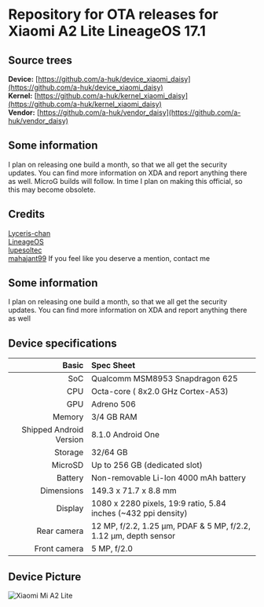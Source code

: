 ﻿# Repository for OTA releases for Xiaomi A2 Lite LineageOS 17.1

## Source trees
**Device:** [https://github.com/a-huk/device_xiaomi_daisy](https://github.com/a-huk/device_xiaomi_daisy)  
**Kernel:** [https://github.com/a-huk/kernel_xiaomi_daisy](https://github.com/a-huk/kernel_xiaomi_daisy)  
**Vendor:** [https://github.com/a-huk/vendor_daisy](https://github.com/a-huk/vendor_daisy)  

## Some information
I plan on releasing one build a month, so that we all get the security updates. You can find more information on XDA and report anything there as well. MicroG builds will follow. In time I plan on making this official, so this may become obsolete.

## Credits
[Lyceris-chan](https://github.com/Lyceris-chan)  
[LineageOS](https://github.com/LineageOS)  
[lupesoltec](https://github.com/lupesoltec)  
[mahajant99](https://github.com/mahajant99) 
If you feel like you deserve a mention, contact me

## Some information
I plan on releasing one build a month, so that we all get the security updates. You can find more information on XDA and report anything there as well


## Device specifications
 
  Basic   | Spec Sheet
 -------:|:-------------------------
 SoC     | Qualcomm MSM8953 Snapdragon 625
 CPU     | Octa-core ( 8x2.0 GHz Cortex-A53)
 GPU     | Adreno 506
 Memory  | 3/4 GB RAM
 Shipped Android Version | 8.1.0 Android One
 Storage | 32/64 GB
 MicroSD | Up to 256 GB (dedicated slot)
 Battery | Non-removable Li-Ion 4000 mAh battery
 Dimensions | 149.3 x 71.7 x 8.8 mm
 Display | 1080 x 2280 pixels, 19:9 ratio, 5.84 inches (~432 ppi density)
 Rear camera  | 12 MP, f/2.2, 1.25 μm, PDAF & 5 MP, f/2.2, 1.12 μm, depth sensor
 Front camera  | 5 MP, f/2.0
 
## Device Picture
 
  ![Xiaomi Mi A2 Lite](https://i01.appmifile.com/webfile/globalimg/products/pc/D1S/black_phone.png "Xiaomi Mi A2 Lite in black")

